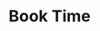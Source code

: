 # Book Time
<!-- Calendly inline widget begin -->
<div class="calendly-inline-widget" data-url="https://calendly.com/patrick-anchor/service-plan-meeting" style="min-width:320px;height:1200px;"></div>
<script type="text/javascript" src="https://assets.calendly.com/assets/external/widget.js" async></script>
<!-- Calendly inline widget end -->